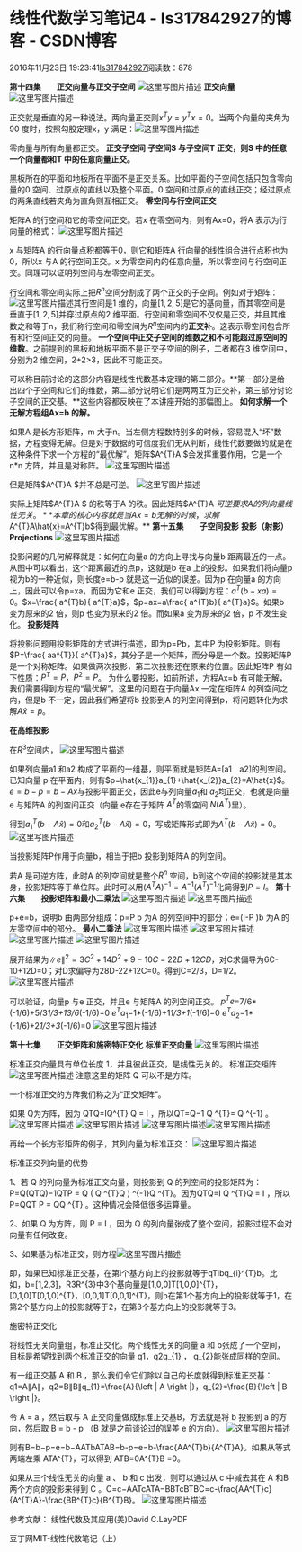 # 线性代数学习笔记4 - ls317842927的博客 - CSDN博客





2016年11月23日 19:23:41[ls317842927](https://me.csdn.net/ls317842927)阅读数：878








**第十四集　　正交向量与正交子空间**
![这里写图片描述](https://img-blog.csdn.net/20161123204125264)
**正交向量**
![这里写图片描述](https://img-blog.csdn.net/20161123204440518)

正交就是垂直的另一种说法。两向量正交则$x^{T}y=y^{T}x=0$。当两个向量的夹角为90 度时，按照勾股定理x，y 满足：![这里写图片描述](https://img-blog.csdn.net/20161123204634768)

零向量与所有向量都正交。 
**正交子空间**
**子空间S 与子空间T 正交，则S 中的任意一个向量都和T 中的任意向量正交。**

黑板所在的平面和地板所在平面不是正交关系。比如平面的子空间包括只包含零向量的0 空间、过原点的直线以及整个平面。0 空间和过原点的直线正交；经过原点的两条直线若夹角为直角则互相正交。 
**零空间与行空间正交**

矩阵A 的行空间和它的零空间正交。若x 在零空间内，则有Ax=0，将A 表示为行向量的格式： 
![这里写图片描述](https://img-blog.csdn.net/20161123205439880)

x 与矩阵A 的行向量点积都等于0，则它和矩阵A 行向量的线性组合进行点积也为0，所以x 与A 的行空间正交。x 为零空间内的任意向量，所以零空间与行空间正交。同理可以证明列空间与左零空间正交。 

行空间和零空间实际上把$R^{n}$空间分割成了两个正交的子空间。例如对于矩阵： 
![这里写图片描述](https://img-blog.csdn.net/20161123205948445)其行空间是1 维的，向量$[1,2,5]$是它的基向量，而其零空间是垂直于$[1,2,5]$并穿过原点的2 维平面。行空间和零空间不仅仅是正交，并且其维数之和等于n，我们称行空间和零空间为$R^{n}$空间内的**正交补**。这表示零空间包含所有和行空间正交的向量。 
**一个空间中正交子空间的维数之和不可能超过原空间的维数**。之前提到的黑板和地板平面不是正交子空间的例子，二者都在3 维空间中，分别为2 维空间，2+2>3，因此不可能正交。 

可以称目前讨论的这部分内容是线性代数基本定理的第二部分。**第一部分是给出四个子空间和它们的维数，第二部分说明它们是两两互为正交补，第三部分讨论子空间的正交基。**这些内容都反映在了本讲座开始的那幅图上。 
**如何求解一个无解方程组Ax=b 的解。**

如果A 是长方形矩阵，m 大于n。当左侧方程数特别多的时候，容易混入“坏”数据，方程变得无解。但是对于数据的可信度我们无从判断，线性代数要做的就是在这种条件下求一个方程的“最优解”。矩阵$A^{T}A $会发挥重要作用，它是一个n*n 方阵，并且是对称阵。 
![这里写图片描述](https://img-blog.csdn.net/20161123212001392)

但是矩阵$A^{T}A $并不总是可逆。 
![这里写图片描述](https://img-blog.csdn.net/20161123212123236)

实际上矩阵$A^{T}A $ 的秩等于A 的秩。因此矩阵$A^{T}A $可逆要求A 的列向量线性无关。 
**本章的核心内容就是当Ax=b 无解的时候，求解$A^{T}A\hat{x}=A^{T}b$得到最优解。**
**第十五集　　子空间投影**
**投影（射影）Projections**
![这里写图片描述](https://img-blog.csdn.net/20161123214038312)

投影问题的几何解释就是：如何在向量a 的方向上寻找与向量b 距离最近的一点。从图中可以看出，这个距离最近的点p，这就是b 在a 上的投影。如果我们将向量p 视为b的一种近似，则长度e=b-p 就是这一近似的误差。因为p 在向量a 的方向上，因此可以令p=xa，而因为它和e 正交，我们可以得到方程：$a^{T}(b-xa)=0$。$x=\frac{ a^{T}b}{ a^{T}a}$，$p=ax=a\frac{ a^{T}b}{ a^{T}a}$。如果b 变为原来的2 倍，则p 也变为原来的2 倍。而如果a 变为原来的2 倍，p 不发生变化。 
**投影矩阵**

将投影问题用投影矩阵的方式进行描述，即为p=Pb，其中P 为投影矩阵。则有$P=\frac{ aa^{T}}{ a^{T}a}$，其分子是一个矩阵，而分母是一个数。投影矩阵P 是一个对称矩阵。如果做两次投影，第二次投影还在原来的位置。因此矩阵P 有如下性质：$P^{T}=P，P^{2}=P$。
为什么要投影，如前所述，方程Ax=b 有可能无解，我们需要得到方程的“最优解”。这里的问题在于向量Ax 一定在矩阵A 的列空间之内，但是b 不一定，因此我们希望将b 投影到A 的列空间得到p，将问题转化为求解$A\hat{x}=p$。

**在高维投影**

在$R^{3}$空间内， 
![这里写图片描述](https://img-blog.csdn.net/20161123221811049)

如果列向量a1 和a2 构成了平面的一组基，则平面就是矩阵A=[a1　a2]的列空间。已知向量 p 在平面内，则有$p=\hat{x_{1}}a_{1}+\hat{x_{2}}a_{2}=A\hat{x}$。 
$e=b-p=b-A\hat{x}$与投影平面正交，因此e与列向量$a_{1}$和 $a_{2}$均正交，也就是向量e 与矩阵A 的列空间正交（向量 e存在于矩阵 $A^{T}$的零空间 $N(A^{T})$里）。 

得到$a_{1}^{T}\left ( b-A\hat{x} \right )=0$和$a_{2}^{T}\left ( b-A\hat{x} \right )=0$，写成矩阵形式即为$A^{T}\left ( b-A\hat{x} \right )=0$。 
![这里写图片描述](https://img-blog.csdn.net/20161123223757702)

当投影矩阵P作用于向量b，相当于把b 投影到矩阵A 的列空间。 

若A 是可逆方阵，此时A 的列空间就是整个$R^{n}$ 空间，b到这个空间的投影就是其本身，投影矩阵等于单位阵。此时可以用$\left ( A^{T}A \right )^{-1}=A^{-1}\left ( A^{T} \right )^{-1}$化简得到$P=I$。
**第十六集　　投影矩阵和最小二乘法**
![这里写图片描述](https://img-blog.csdn.net/20161123231030246)
![这里写图片描述](https://img-blog.csdn.net/20161123231210138)

p+e=b，说明b 由两部分组成：p=P b 为A 的列空间中的部分；e=(I-P )b 为A 的左零空间中的部分。
**最小二乘法**
![这里写图片描述](https://img-blog.csdn.net/20161123231717519)
![这里写图片描述](https://img-blog.csdn.net/20161123231754692)
![这里写图片描述](https://img-blog.csdn.net/20161123232138524)
![这里写图片描述](https://img-blog.csdn.net/20161123232656999)

展开结果为$\left \| e \right \|^{2}=3C^{2}+14D^{2}+9-10C-22D+12CD$，对C求偏导为6C-10+12D=0；对D求偏导为28D-22+12C=0。得到C=2/3，D=1/2。 
![这里写图片描述](https://img-blog.csdn.net/20161123233616139)

可以验证，向量p 与e 正交，并且e 与矩阵A 的列空间正交。 
$p^{T}e$=7/6*(-1/6)+5/3*1/3+13/6*(-1/6)=0 
$e^{T}a_{1}$=1*(-1/6)+1*1/3+1*(-1/6)=0 
$e^{T}a_{2}$=1*(-1/6)+2*1/3+3*(-1/6)=0
![这里写图片描述](https://img-blog.csdn.net/20161123232357805)

**第十七集　　正交矩阵和施密特正交化**
**标准正交向量**
![这里写图片描述](https://img-blog.csdn.net/20161124142735174)

标准正交向量具有单位长度 1，并且彼此正交，是线性无关的。 
标准正交矩阵
![这里写图片描述](https://img-blog.csdn.net/20161124143029034)
注意这里的矩阵 Q 可以不是方阵。

一个标准正交的方阵我们称之为“正交矩阵”。 

如果 Q为方阵，因为 QTQ=IQ^{T} Q = I ，所以QT=Q−1 Q ^{T}= Q ^{-1} 。 
![这里写图片描述](https://img-blog.csdn.net/20161124143501505)
![这里写图片描述](https://img-blog.csdn.net/20161124143542911)
![这里写图片描述](https://img-blog.csdn.net/20161124143626552)![这里写图片描述](https://img-blog.csdn.net/20161124143703508)

再给一个长方形矩阵的例子，其列向量为标准正交： 
![这里写图片描述](https://img-blog.csdn.net/20161124143829635)

标准正交列向量的优势

1、若 Q 的列向量为标准正交向量，则投影到 Q 的列空间的投影矩阵为：P=Q(QTQ)−1QTP = Q ( Q  ^{T}Q ) ^{-1}Q ^{T}。因为QTQ=I Q ^{T}Q = I ，所以P=QQT P = QQ ^{T} 。这种情况会降低很多运算量。 

2、如果 Q 为方阵，则 P = I ，因为 Q 的列向量张成了整个空间，投影过程不会对向量有任何改变。 

3、如果基为标准正交，则方程![这里写图片描述](https://img-blog.csdn.net/20161124144334875)

即，如果已知标准正交基，在第i个基方向上的投影就等于qTibq_{i}^{T}b。比如，b=[1,2,3]，R3R^{3}中3个基向量是[1,0,0]T[1,0,0]^{T}，[0,1,0]T[0,1,0]^{T}，[0,0,1]T[0,0,1]^{T}，则b在第1个基方向上的投影就等于1，在第2个基方向上的投影就等于2，在第3个基方向上的投影就等于3。

施密特正交化

将线性无关向量组，标准正交化。两个线性无关的向量 a 和 b张成了一个空间，目标是希望找到两个标准正交的向量 q1，q2q_{1} ， q_{2}能张成同样的空间。 

有一组正交基 A 和 B ，那么我们令它们除以自己的长度就得到标准正交基：q1=A∥A∥，q2=B∥B∥q_{1}=\frac{A}{\left \| A \right \|}，q_{2}=\frac{B}{\left \| B \right \|}。 

令 A = a ，然后取与 A 正交向量做成标准正交基B，方法就是将 b 投影到 a 的方向，然后取 B = b - p （B 就是之前谈论过的误差 e 的方向）。 
![这里写图片描述](https://img-blog.csdn.net/20161124151016788)

则有B=b−p=e=b−AATbATAB=b-p=e=b-\frac{AA^{T}b}{A^{T}A}。如果从等式两端左乘 ATA^{T}，可以得到 ATB=0A^{T}B =0。 

如果从三个线性无关的向量 a 、 b 和 c 出发，则可以通过从 c 中减去其在 A 和B 两个方向的投影来得到 C 。C=c−AATcATA−BBTcBTBC=c-\frac{AA^{T}c}{A^{T}A}-\frac{BB^{T}c}{B^{T}B}。 
![这里写图片描述](https://img-blog.csdn.net/20161124151726616)

参考文献： 
[](http://www.hejizhan.com/html/download/iaur)线性代数及其应用(美)David C.LayPDF 

豆丁网[](http://www.docin.com/p-1489481927.html)MIT-线性代数笔记（上）








